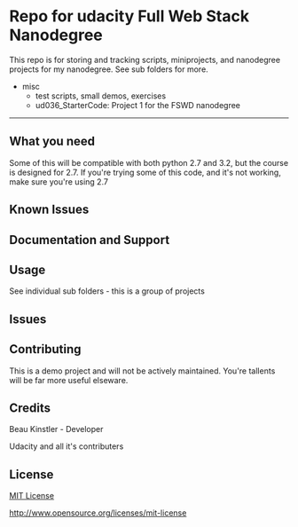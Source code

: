 Repo for udacity Full Web Stack Nanodegree
================

This repo is for storing and tracking scripts, miniprojects, and nanodegree projects for my nanodegree. See sub folders for more.
* misc
  * test scripts, small demos, exercises
  * ud036_StarterCode: Project 1 for the FSWD nanodegree
------------

What you need
-------------

Some of this will be compatible with both python 2.7 and 3.2, but the course is designed for 2.7. If you're trying some of this code, and it's not working, make sure you're using 2.7

Known Issues
------------

Documentation and Support
-------------------------

Usage
-----
See individual sub folders - this is a group of projects

Issues
------

Contributing
------------
This is a demo project and will not be actively maintained. You're tallents will be far more useful elseware.

Credits
-------
Beau Kinstler - Developer

Udacity and all it's contributers

License
-------
[MIT License](https://opensource.org/licenses/mit-license)

http://www.opensource.org/licenses/mit-license